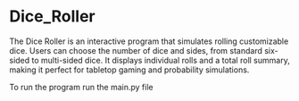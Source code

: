 # Dice_Roller
The Dice Roller is an interactive program that simulates rolling customizable dice. Users can choose the number of dice and sides, from standard six-sided to multi-sided dice. It displays individual rolls and a total roll summary, making it perfect for tabletop gaming and probability simulations.

To run the program run the main.py file
